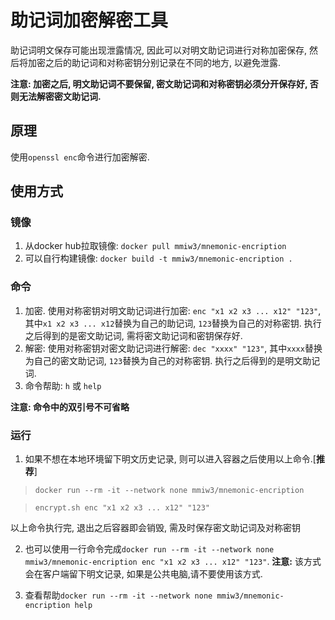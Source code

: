 # 助记词加密解密工具

助记词明文保存可能出现泄露情况, 因此可以对明文助记词进行对称加密保存, 然后将加密之后的助记词和对称密钥分别记录在不同的地方, 以避免泄露. 

**注意: 加密之后, 明文助记词不要保留, 密文助记词和对称密钥必须分开保存好, 否则无法解密密文助记词.**


## 原理
使用`openssl enc`命令进行加密解密.


## 使用方式

### 镜像
1. 从docker hub拉取镜像: `docker pull mmiw3/mnemonic-encription`
2. 可以自行构建镜像: `docker build -t mmiw3/mnemonic-encription .`


### 命令
1. 加密. 使用对称密钥对明文助记词进行加密: `enc "x1 x2 x3 ... x12" "123"`, 其中`x1 x2 x3 ... x12`替换为自己的助记词, `123`替换为自己的对称密钥. 执行之后得到的是密文助记词, 需将密文助记词和密钥保存好.
2. 解密: 使用对称密钥对密文助记词进行解密: `dec "xxxx" "123"`, 其中`xxxx`替换为自己的密文助记词, `123`替换为自己的对称密钥. 执行之后得到的是明文助记词.
3. 命令帮助: `h` 或 `help`

**注意: 命令中的双引号不可省略**

### 运行
1. 如果不想在本地环境留下明文历史记录, 则可以进入容器之后使用以上命令.[**推荐**]
  > `docker run --rm -it --network none mmiw3/mnemonic-encription`

  > `encrypt.sh enc "x1 x2 x3 ... x12" "123"`

以上命令执行完, 退出之后容器即会销毁, 需及时保存密文助记词及对称密钥

2. 也可以使用一行命令完成`docker run --rm -it --network none mmiw3/mnemonic-encription enc "x1 x2 x3 ... x12" "123"`. **注意:** 该方式会在客户端留下明文记录, 如果是公共电脑,请不要使用该方式.

3. 查看帮助`docker run --rm -it --network none mmiw3/mnemonic-encription help`


